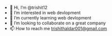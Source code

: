 - 👋 Hi, I’m @trishit12
- 👀 I’m interested in web devlopment 
- 🌱 I’m currently learning web devlopment 
- 💞️ I’m looking to collaborate on a great company
- 📫 How to reach me trishithaldar001@gmail.com

<!---
trishit12/trishit12 is a ✨ special ✨ repository because its `README.md` (this file) appears on your GitHub profile.
You can click the Preview link to take a look at your changes.
--->
